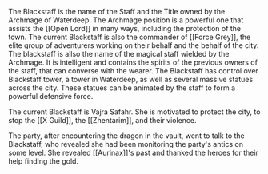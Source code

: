 The Blackstaff is the name of the Staff and the Title owned by the Archmage of Waterdeep. The Archmage position is a powerful one that assists the [[Open Lord]] in many ways, including the protection of the town. The current Blackstaff is also the commander of [[Force Grey]], the elite group of adventurers working on their behalf and the behalf of the city. The blackstaff is allso the name of the magical staff wielded by the Archmage. It is intelligent and contains the spirits of the previous owners of the staff, that can converse with the wearer. The Blackstaff has control over Blackstaff tower, a tower in Waterdeep, as well as several massive statues across the city. These statues can be animated by the staff to form a powerful defensive force.

The current Blackstaff is Vajra Safahr. She is motivated to protect the city, to stop the [[X Guild]], the [[Zhentarim]], and their violence.

The party, after encountering the dragon in the vault, went to talk to the Blackstaff, who revealed she had been monitoring the party's antics on some level. She revealed [[Aurinax]]'s past and thanked the heroes for their help finding the gold.